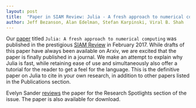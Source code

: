 ```yaml
---
layout: post
title:  "Paper in SIAM Review: Julia - A fresh approach to numerical computing"
author: Jeff Bezanson, Alan Edelman, Stefan Karpinski, Viral B. Shah
---
```


Our [paper](http://epubs.siam.org/doi/abs/10.1137/141000671) titled `Julia: A fresh approach to numerical computing` was published in the prestigious [SIAM Review](https://www.siam.org/journals/sirev.php) in February 2017. While drafts of this paper have always been available on Arxiv, we are excited that the paper is finally published in a journal. We make an attempt to explain why Julia is fast, while retaining ease of use and simultaneously also offer a tutorial for the reader to get a feel for the language. This is the definitive paper on Julia to cite in your own research, in addition to other papers listed in the Publications section.

Evelyn Sander [reviews](http://epubs.siam.org/doi/abs/10.1137/17N974264) the paper for the Research Spotlights section of the issue. The paper is also available for download.
